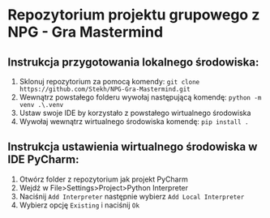 # Repozytorium projektu grupowego z NPG - Gra Mastermind  

## Instrukcja przygotowania lokalnego środowiska:  

1. Sklonuj repozytorium za pomocą komendy: `git clone https://github.com/Stekh/NPG-Gra-Mastermind.git`  
2. Wewnątrz powstałego folderu wywołaj następującą komendę: `python -m venv .\.venv`  
3. Ustaw swoje IDE by korzystało z powstałego wirtualnego środowiska  
4. Wywołaj wewnątrz wirtualnego środowiska komendę: `pip install .`

## Instrukcja ustawienia wirtualnego środowiska w IDE PyCharm:  

1. Otwórz folder z repozytorium jak projekt PyCharm  
2. Wejdź w File>Settings>Project>Python Interpreter  
3. Naciśnij `Add Interpreter` następnie wybierz `Add Local Interpreter`  
4. Wybierz opcję `Existing` i naciśnij `Ok`  

